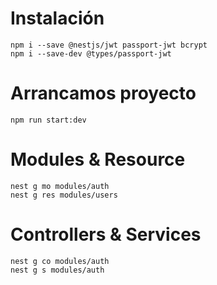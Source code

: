 # Instalación
```
npm i --save @nestjs/jwt passport-jwt bcrypt 
npm i --save-dev @types/passport-jwt
```

# Arrancamos proyecto
```
npm run start:dev
```
# Modules & Resource
```
nest g mo modules/auth 
nest g res modules/users
```
# Controllers & Services
```
nest g co modules/auth 
nest g s modules/auth
```